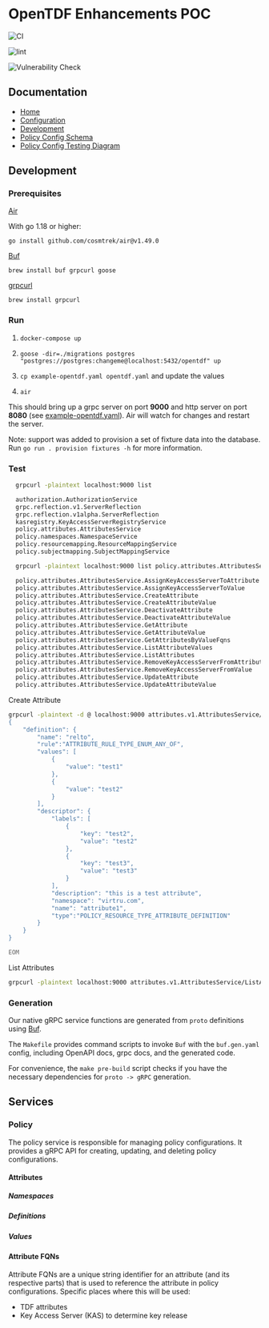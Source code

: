 # OpenTDF Enhancements POC

![CI](https://github.com/opentdf/platform/actions/workflows/checks.yaml/badge.svg?branch=main)

![lint](https://github.com/opentdf/platform/actions/workflows/lint-all.yaml/badge.svg?branch=main)

![Vulnerability Check](https://github.com/opentdf/platform/actions/workflows/vulnerability-check.yaml/badge.svg?branch=main)

## Documentation

- [Home](https://opentdf.github.io/platform)
- [Configuration](./docs/configuration.md)
- [Development](#development)
- [Policy Config Schema](./migrations/20240212000000_schema_erd.md)
- [Policy Config Testing Diagram](./integration/testing_diagram.png)

## Development

### Prerequisites

[Air](https://github.com/cosmtrek/air)

With go 1.18 or higher:

`go install github.com/cosmtrek/air@v1.49.0`

[Buf](https://buf.build/docs/ecosystem/cli-overview)

`brew install buf grpcurl goose`

[grpcurl](https://github.com/fullstorydev/grpcurl)

`brew install grpcurl`

### Run

1. `docker-compose up`

2. `goose -dir=./migrations postgres "postgres://postgres:changeme@localhost:5432/opentdf" up`

3. `cp example-opentdf.yaml opentdf.yaml` and update the values

4. `air`

This should bring up a grpc server on port **9000** and http server on port **8080** (see [example-opentdf.yaml](https://github.com/opentdf/platform/blob/main/example-opentdf.yaml#L38-L43)). Air will watch for changes and restart the server.

Note: support was added to provision a set of fixture data into the database. Run `go run . provision fixtures -h` for more information.

### Test

```bash
  grpcurl -plaintext localhost:9000 list

  authorization.AuthorizationService
  grpc.reflection.v1.ServerReflection
  grpc.reflection.v1alpha.ServerReflection
  kasregistry.KeyAccessServerRegistryService
  policy.attributes.AttributesService
  policy.namespaces.NamespaceService
  policy.resourcemapping.ResourceMappingService
  policy.subjectmapping.SubjectMappingService

  grpcurl -plaintext localhost:9000 list policy.attributes.AttributesService

  policy.attributes.AttributesService.AssignKeyAccessServerToAttribute
  policy.attributes.AttributesService.AssignKeyAccessServerToValue
  policy.attributes.AttributesService.CreateAttribute
  policy.attributes.AttributesService.CreateAttributeValue
  policy.attributes.AttributesService.DeactivateAttribute
  policy.attributes.AttributesService.DeactivateAttributeValue
  policy.attributes.AttributesService.GetAttribute
  policy.attributes.AttributesService.GetAttributeValue
  policy.attributes.AttributesService.GetAttributesByValueFqns
  policy.attributes.AttributesService.ListAttributeValues
  policy.attributes.AttributesService.ListAttributes
  policy.attributes.AttributesService.RemoveKeyAccessServerFromAttribute
  policy.attributes.AttributesService.RemoveKeyAccessServerFromValue
  policy.attributes.AttributesService.UpdateAttribute
  policy.attributes.AttributesService.UpdateAttributeValue
```

Create Attribute

```bash
grpcurl -plaintext -d @ localhost:9000 attributes.v1.AttributesService/CreateAttribute <<EOM
{
    "definition": {
        "name": "relto",
        "rule":"ATTRIBUTE_RULE_TYPE_ENUM_ANY_OF",
        "values": [
            {
                "value": "test1"
            },
            {
                "value": "test2"
            }
        ],
        "descriptor": {
            "labels": [
                {
                    "key": "test2",
                    "value": "test2"
                },
                {
                    "key": "test3",
                    "value": "test3"
                }
            ],
            "description": "this is a test attribute",
            "namespace": "virtru.com",
            "name": "attribute1",
            "type":"POLICY_RESOURCE_TYPE_ATTRIBUTE_DEFINITION"
        }
    }
}

EOM
```

List Attributes

```bash
grpcurl -plaintext localhost:9000 attributes.v1.AttributesService/ListAttributes
```

### Generation

Our native gRPC service functions are generated from `proto` definitions using [Buf](https://buf.build/docs/introduction).

The `Makefile` provides command scripts to invoke `Buf` with the `buf.gen.yaml` config, including OpenAPI docs, grpc docs, and the
generated code.

For convenience, the `make pre-build` script checks if you have the necessary dependencies for `proto -> gRPC` generation.

## Services

### Policy

The policy service is responsible for managing policy configurations. It provides a gRPC API for
creating, updating, and deleting policy configurations.

#### Attributes

##### Namespaces

##### Definitions

##### Values

#### Attribute FQNs

Attribute FQNs are a unique string identifier for an attribute (and its respective parts) that is
used to reference the attribute in policy configurations. Specific places where this will be used:

- TDF attributes
- Key Access Server (KAS) to determine key release
